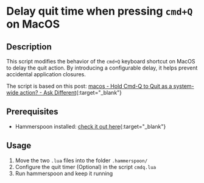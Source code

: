 # Delay quit time when pressing `cmd+Q` on MacOS

## Description

This script modifies the behavior of the `cmd+Q` keyboard shortcut on MacOS to delay the quit action. By introducing a configurable delay, it helps prevent accidental application closures.

The script is based on this post: [macos - Hold Cmd-Q to Quit as a system-wide action? - Ask Different](https://apple.stackexchange.com/questions/349075/hold-cmd-q-to-quit-as-a-system-wide-action){:target="_blank"}

## Prerequisites

- Hammerspoon installed: [check it out here](https://www.hammerspoon.org/){:target="_blank"}

## Usage

1. Move the two `.lua` files into the folder `.hammerspoon/`
2. Configure the quit timer (Optional) in the script `cmdq.lua`
3. Run hammerspoon and keep it running
